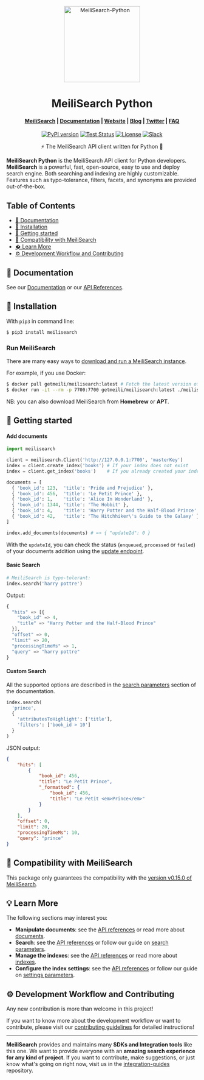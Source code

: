 <p align="center">
  <img src="https://res.cloudinary.com/meilisearch/image/upload/v1587402338/SDKs/meilisearch_python.svg" alt="MeiliSearch-Python" width="200" height="200" />
</p>

<h1 align="center">MeiliSearch Python</h1>

<h4 align="center">
  <a href="https://github.com/meilisearch/MeiliSearch">MeiliSearch</a> |
  <a href="https://docs.meilisearch.com">Documentation</a> |
  <a href="https://www.meilisearch.com">Website</a> |
  <a href="https://blog.meilisearch.com">Blog</a> |
  <a href="https://twitter.com/meilisearch">Twitter</a> |
  <a href="https://docs.meilisearch.com/faq">FAQ</a>
</h4>

<p align="center">
  <a href="https://badge.fury.io/py/meilisearch"><img src="https://badge.fury.io/py/meilisearch.svg" alt="PyPI version"></a>
  <a href="https://github.com/meilisearch/meilisearch-python/actions"><img src="https://github.com/meilisearch/meilisearch-python/workflows/Pytest/badge.svg" alt="Test Status"></a>
  <a href="https://github.com/meilisearch/meilisearch-python/blob/master/LICENSE"><img src="https://img.shields.io/badge/license-MIT-informational" alt="License"></a>
  <a href="https://slack.meilisearch.com"><img src="https://img.shields.io/badge/slack-MeiliSearch-blue.svg?logo=slack" alt="Slack"></a>
</p>

<p align="center">⚡ The MeiliSearch API client written for Python 🐍</p>

**MeiliSearch Python** is the MeiliSearch API client for Python developers. **MeiliSearch** is a powerful, fast, open-source, easy to use and deploy search engine. Both searching and indexing are highly customizable. Features such as typo-tolerance, filters, facets, and synonyms are provided out-of-the-box.

## Table of Contents <!-- omit in toc -->

- [📖 Documentation](#-documentation)
- [🔧 Installation](#-installation)
- [🚀 Getting started](#-getting-started)
- [🤖 Compatibility with MeiliSearch](#-compatibility-with-meilisearch)
- [� Learn More](#-learn-more)
- [⚙️ Development Workflow and Contributing](#️-development-workflow-and-contributing)

## 📖 Documentation

See our [Documentation](https://docs.meilisearch.com/guides/introduction/quick_start_guide.html) or our [API References](https://docs.meilisearch.com/references/).

## 🔧 Installation

With `pip3` in command line:

```bash
$ pip3 install meilisearch
```

### Run MeiliSearch <!-- omit in toc -->

There are many easy ways to [download and run a MeiliSearch instance](https://docs.meilisearch.com/guides/advanced_guides/installation.html#download-and-launch).

For example, if you use Docker:

```bash
$ docker pull getmeili/meilisearch:latest # Fetch the latest version of MeiliSearch image from Docker Hub
$ docker run -it --rm -p 7700:7700 getmeili/meilisearch:latest ./meilisearch --master-key=masterKey
```

NB: you can also download MeiliSearch from **Homebrew** or **APT**.

## 🚀 Getting started

#### Add documents <!-- omit in toc -->

```python
import meilisearch

client = meilisearch.Client('http://127.0.0.1:7700', 'masterKey')
index = client.create_index('books') # If your index does not exist
index = client.get_index('books')    # If you already created your index

documents = [
  { 'book_id': 123,  'title': 'Pride and Prejudice' },
  { 'book_id': 456,  'title': 'Le Petit Prince' },
  { 'book_id': 1,    'title': 'Alice In Wonderland' },
  { 'book_id': 1344, 'title': 'The Hobbit' },
  { 'book_id': 4,    'title': 'Harry Potter and the Half-Blood Prince' },
  { 'book_id': 42,   'title': 'The Hitchhiker\'s Guide to the Galaxy' }
]

index.add_documents(documents) # => { "updateId": 0 }
```

With the `updateId`, you can check the status (`enqueued`, `processed` or `failed`) of your documents addition using the [update endpoint](https://docs.meilisearch.com/references/updates.html#get-an-update-status).

#### Basic Search <!-- omit in toc -->

``` python
# MeiliSearch is typo-tolerant:
index.search('harry pottre')
```

Output:

```python
{
  "hits" => [{
    "book_id" => 4,
    "title" => "Harry Potter and the Half-Blood Prince"
  }],
  "offset" => 0,
  "limit" => 20,
  "processingTimeMs" => 1,
  "query" => "harry pottre"
}
```

#### Custom Search <!-- omit in toc -->

All the supported options are described in the [search parameters](https://docs.meilisearch.com/guides/advanced_guides/search_parameters.html) section of the documentation.

```python
index.search(
  'prince',
  {
    'attributesToHighlight': ['title'],
    'filters': ['book_id > 10']
  }
)
```

JSON output:

```json
{
    "hits": [
        {
            "book_id": 456,
            "title": "Le Petit Prince",
            "_formatted": {
                "book_id": 456,
                "title": "Le Petit <em>Prince</em>"
            }
        }
    ],
    "offset": 0,
    "limit": 20,
    "processingTimeMs": 10,
    "query": "prince"
}
```

## 🤖 Compatibility with MeiliSearch

This package only guarantees the compatibility with the [version v0.15.0 of MeiliSearch](https://github.com/meilisearch/MeiliSearch/releases/tag/v0.15.0).

## 💡 Learn More

The following sections may interest you:

- **Manipulate documents**: see the [API references](https://docs.meilisearch.com/references/documents.html) or read more about [documents](https://docs.meilisearch.com/guides/main_concepts/documents.html).
- **Search**: see the [API references](https://docs.meilisearch.com/references/search.html) or follow our guide on [search parameters](https://docs.meilisearch.com/guides/advanced_guides/search_parameters.html).
- **Manage the indexes**: see the [API references](https://docs.meilisearch.com/references/indexes.html) or read more about [indexes](https://docs.meilisearch.com/guides/main_concepts/indexes.html).
- **Configure the index settings**: see the [API references](https://docs.meilisearch.com/references/settings.html) or follow our guide on [settings parameters](https://docs.meilisearch.com/guides/advanced_guides/settings.html).

## ⚙️ Development Workflow and Contributing

Any new contribution is more than welcome in this project!

If you want to know more about the development workflow or want to contribute, please visit our [contributing guidelines](/CONTRIBUTING.md) for detailed instructions!

<hr>

**MeiliSearch** provides and maintains many **SDKs and Integration tools** like this one. We want to provide everyone with an **amazing search experience for any kind of project**. If you want to contribute, make suggestions, or just know what's going on right now, visit us in the [integration-guides](https://github.com/meilisearch/integration-guides) repository.
